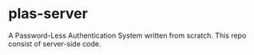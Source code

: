 # plas-server
A Password-Less Authentication System written from scratch. This repo consist of server-side code.
